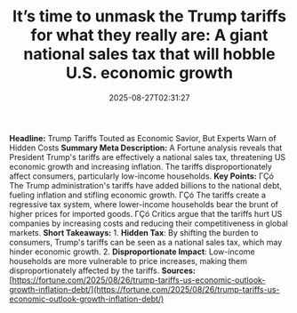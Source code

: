 ﻿---
title: "It’s time to unmask the Trump tariffs for what they really are: A giant national sales tax that will hobble U.S. economic growth"
date: "2025-08-27T02:31:27"
category: "Markets"
summary: ""
slug: "its time to unmask the trump tariffs for what they really ar"
source_urls:
  - "https://fortune.com/2025/08/26/trump-tariffs-us-economic-outlook-growth-inflation-debt/"
seo:
  title: "It’s time to unmask the Trump tariffs for what they really are: A giant national sales tax that will hobble U.S. economic growth | Hash n Hedge"
  description: ""
  keywords: ["news", "markets", "brief"]
---
**Headline:** Trump Tariffs Touted as Economic Savior, But Experts Warn of Hidden Costs  **Summary Meta Description:** A Fortune analysis reveals that President Trump's tariffs are effectively a national sales tax, threatening US economic growth and increasing inflation. The tariffs disproportionately affect consumers, particularly low-income households.  **Key Points:**  ΓÇó The Trump administration's tariffs have added billions to the national debt, fueling inflation and stifling economic growth. ΓÇó The tariffs create a regressive tax system, where lower-income households bear the brunt of higher prices for imported goods. ΓÇó Critics argue that the tariffs hurt US companies by increasing costs and reducing their competitiveness in global markets.  **Short Takeaways:**  1. **Hidden Tax**: By shifting the burden to consumers, Trump's tariffs can be seen as a national sales tax, which may hinder economic growth. 2. **Disproportionate Impact**: Low-income households are more vulnerable to price increases, making them disproportionately affected by the tariffs.  **Sources:** [https://fortune.com/2025/08/26/trump-tariffs-us-economic-outlook-growth-inflation-debt/](https://fortune.com/2025/08/26/trump-tariffs-us-economic-outlook-growth-inflation-debt/) 
